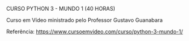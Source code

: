 CURSO PYTHON 3 - MUNDO 1 (40 HORAS)

Curso em Vídeo ministrado pelo Professor Gustavo Guanabara

Referência: https://www.cursoemvideo.com/curso/python-3-mundo-1/


